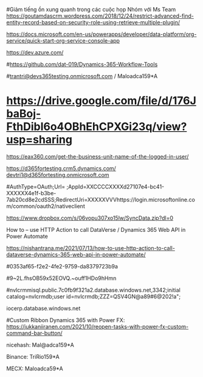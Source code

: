 #Giảm tiếng ồn xung quanh trong các cuộc họp Nhóm với Ms Team
https://goutamdascrm.wordpress.com/2018/12/24/restrict-advanced-find-entity-record-based-on-security-role-using-retrieve-multiple-plugin/

https://docs.microsoft.com/en-us/powerapps/developer/data-platform/org-service/quick-start-org-service-console-app

https://dev.azure.com/

#https://github.com/dat-019/Dynamics-365-Workflow-Tools

#trantri@devs365testing.onmicrosoft.com  / Maloadca159*A
# https://drive.google.com/file/d/176JbaBoj-FthDibI6o4OBhEhCPXGi23q/view?usp=sharing

https://eax360.com/get-the-business-unit-name-of-the-logged-in-user/

 https://d365fortesting.crm5.dynamics.com/
devtri1@d365fortesting.onmicrosoft.com

#AuthType=OAuth;Url= ;AppId=XXCCCCXXXXd27107e4-bc41-XXXXXX4e1f-b3be-7ab20cd8e2cdSSS;RedirectUri=XXXXXVVVhttps://login.microsoftonline.com/common/oauth2/nativeclient

https://www.dropbox.com/s/06vopu307xo15lw/SyncData.zip?dl=0

How to – use HTTP Action to call DataVerse / Dynamics 365 Web API in Power Automate

https://nishantrana.me/2021/07/13/how-to-use-http-action-to-call-dataverse-dynamics-365-web-api-in-power-automate/

#0353af65-f2e2-4fe2-9759-da8379723b9a

#9~2L.fhsOB59x52EOVQ.~ouff1HDo9hHmn

#nvlcrmmisql.public.7c0fb9f321a2.database.windows.net,3342;initial catalog=nvlcrmdb;user id=nvlcrmdb;ZZZ=QSV4GN@a89#6@202!a";

iocerp.database.windows.net

#Custom Ribbon Dynamics 365 with Power FX:  https://jukkaniiranen.com/2021/10/reopen-tasks-with-power-fx-custom-command-bar-button/

nicehash: Mal@adca159*A

Binance: TriRio159*A

MECX: Maloadca59*A

